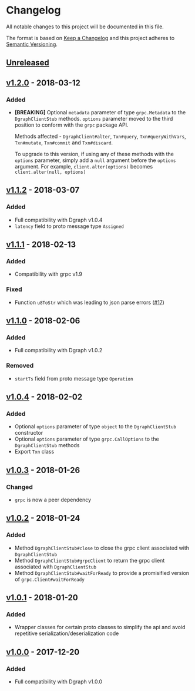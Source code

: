 # Changelog

All notable changes to this project will be documented in this file.

The format is based on [Keep a Changelog](http://keepachangelog.com/en/1.0.0/)
and this project adheres to [Semantic Versioning](http://semver.org/spec/v2.0.0.html).

## [Unreleased]

## [v1.2.0] - 2018-03-12

### Added
- **[BREAKING]** Optional `metadata` parameter of type `grpc.Metadata` to the
  `DgraphClientStub` methods. `options` parameter moved to the third position
  to conform with the `grpc` package API.
  
  Methods affected - `DgraphClient#alter`, `Txn#query`, `Txn#queryWithVars`,
  `Txn#mutate`, `Txn#commit` and `Txn#discard`.
  
  To upgrade to this version, if using any of these methods with the `options`
  parameter, simply add a `null` argument before the `options` argument. For 
  example, `client.alter(options)` becomes `client.alter(null, options)`

## [v1.1.2] - 2018-03-07

### Added
- Full compatibility with Dgraph v1.0.4
- `latency` field to proto message type `Assigned`

## [v1.1.1] - 2018-02-13

### Added
- Compatibility with grpc v1.9

### Fixed
- Function `u8ToStr` which was leading to json parse errors
  ([#17](https://github.com/dgraph-io/dgraph-js/issues/17))

## [v1.1.0] - 2018-02-06

### Added
- Full compatibility with Dgraph v1.0.2

### Removed
- `startTs` field from proto message type `Operation`

## [v1.0.4] - 2018-02-02

### Added
- Optional `options` parameter of type `object` to the `DgraphClientStub` constructor
- Optional `options` parameter of type `grpc.CallOptions` to the `DgraphClientStub`
  methods
- Export `Txn` class

## [v1.0.3] - 2018-01-26

### Changed
- `grpc` is now a peer dependency

## [v1.0.2] - 2018-01-24

### Added
- Method `DgraphClientStub#close` to close the grpc client associated with `DgraphClientStub`
- Method `DgraphClientStub#grpcClient` to return the grpc client associated with
  `DgraphClientStub`
- Method `DgraphClientStub#waitForReady` to provide a promisified version of
  `grpc.Client#waitForReady`

## [v1.0.1] - 2018-01-20

### Added
- Wrapper classes for certain proto classes to simplify the api and avoid repetitive
  serialization/deserialization code

## [v1.0.0] - 2017-12-20

### Added
- Full compatibility with Dgraph v1.0.0

[Unreleased]: https://github.com/dgraph-io/dgraph-js/compare/v1.2.0...HEAD
[v1.2.0]: https://github.com/dgraph-io/dgraph-js/compare/v1.1.2...v1.2.0
[v1.1.2]: https://github.com/dgraph-io/dgraph-js/compare/v1.1.1...v1.1.2
[v1.1.1]: https://github.com/dgraph-io/dgraph-js/compare/v1.1.0...v1.1.1
[v1.1.0]: https://github.com/dgraph-io/dgraph-js/compare/v1.0.4...v1.1.0
[v1.0.4]: https://github.com/dgraph-io/dgraph-js/compare/v1.0.3...v1.0.4
[v1.0.3]: https://github.com/dgraph-io/dgraph-js/compare/v1.0.2...v1.0.3
[v1.0.2]: https://github.com/dgraph-io/dgraph-js/compare/v1.0.1...v1.0.2
[v1.0.1]: https://github.com/dgraph-io/dgraph-js/compare/v1.0.0...v1.0.1
[v1.0.0]: https://github.com/dgraph-io/dgraph-js/tree/v1.0.0
